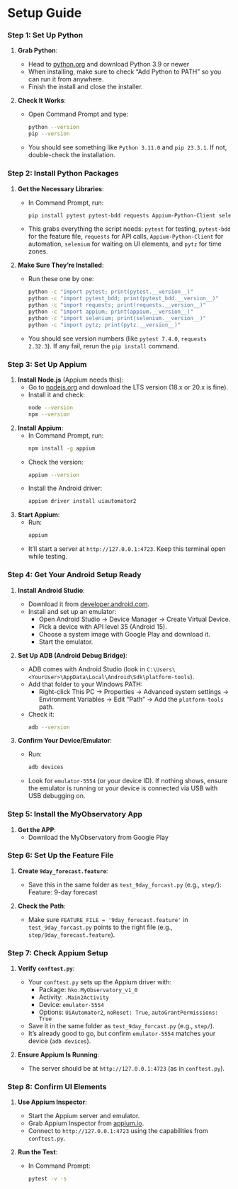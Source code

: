 # Setup Guide

### Step 1: Set Up Python
1. **Grab Python**:
   - Head to [python.org](https://www.python.org/downloads/) and download Python 3.9 or newer
   - When installing, make sure to check “Add Python to PATH” so you can run it from anywhere.
   - Finish the install and close the installer.

2. **Check It Works**:
   - Open Command Prompt and type:
     ```bash
     python --version
     pip --version
     ```
   - You should see something like `Python 3.11.0` and `pip 23.3.1`. If not, double-check the installation.

### Step 2: Install Python Packages
1. **Get the Necessary Libraries**:
   - In Command Prompt, run:
     ```bash
     pip install pytest pytest-bdd requests Appium-Python-Client selenium pytz
     ```
   - This grabs everything the script needs: `pytest` for testing, `pytest-bdd` for the feature file, `requests` for API calls, `Appium-Python-Client` for automation, `selenium` for waiting on UI elements, and `pytz` for time zones.

2. **Make Sure They’re Installed**:
   - Run these one by one:
     ```bash
     python -c "import pytest; print(pytest.__version__)"
     python -c "import pytest_bdd; print(pytest_bdd.__version__)"
     python -c "import requests; print(requests.__version__)"
     python -c "import appium; print(appium.__version__)"
     python -c "import selenium; print(selenium.__version__)"
     python -c "import pytz; print(pytz.__version__)"
     ```
   - You should see version numbers (like `pytest 7.4.0`, `requests 2.32.3`). If any fail, rerun the `pip install` command.

### Step 3: Set Up Appium
1. **Install Node.js** (Appium needs this):
   - Go to [nodejs.org](https://nodejs.org/en/download/) and download the LTS version (18.x or 20.x is fine).
   - Install it and check:
     ```bash
     node --version
     npm --version
     ```
2. **Install Appium**:
   - In Command Prompt, run:
     ```bash
     npm install -g appium
     ```
   - Check the version:
     ```bash
     appium --version
     ```
   - Install the Android driver:
     ```bash
     appium driver install uiautomator2
     ```
3. **Start Appium**:
   - Run:
     ```bash
     appium
     ```
   - It’ll start a server at `http://127.0.0.1:4723`. Keep this terminal open while testing.

### Step 4: Get Your Android Setup Ready
1. **Install Android Studio**:
   - Download it from [developer.android.com](https://developer.android.com/studio).
   - Install and set up an emulator:
     - Open Android Studio → Device Manager → Create Virtual Device.
     - Pick a device with API level 35 (Android 15).
     - Choose a system image with Google Play and download it.
     - Start the emulator.

2. **Set Up ADB (Android Debug Bridge)**:
   - ADB comes with Android Studio (look in `C:\Users\<YourUser>\AppData\Local\Android\Sdk\platform-tools`).
   - Add that folder to your Windows PATH:
     - Right-click This PC → Properties → Advanced system settings → Environment Variables → Edit “Path” → Add the `platform-tools` path.
   - Check it:
     ```bash
     adb --version
     ```

3. **Confirm Your Device/Emulator**:
   - Run:
     ```bash
     adb devices
     ```
   - Look for `emulator-5554` (or your device ID). If nothing shows, ensure the emulator is running or your device is connected via USB with USB debugging on.

### Step 5: Install the MyObservatory App
1. **Get the APP**:
   - Download the MyObservatory from Google Play

### Step 6: Set Up the Feature File
1. **Create `9day_forecast.feature`**:
   - Save this in the same folder as `test_9day_forcast.py` (e.g., `step/`):
     Feature: 9-day forecast

2. **Check the Path**:
   - Make sure `FEATURE_FILE = '9day_forecast.feature'` in `test_9day_forcast.py` points to the right file (e.g., `step/9day_forecast.feature`).

### Step 7: Check Appium Setup
1. **Verify `conftest.py`**:
   - Your `conftest.py` sets up the Appium driver with:
     - Package: `hko.MyObservatory_v1_0`
     - Activity: `.Main2Activity`
     - Device: `emulator-5554`
     - Options: `UiAutomator2`, `noReset: True`, `autoGrantPermissions: True`
   - Save it in the same folder as `test_9day_forcast.py` (e.g., `step/`).
   - It’s already good to go, but confirm `emulator-5554` matches your device (`adb devices`).

2. **Ensure Appium Is Running**:
   - The server should be at `http://127.0.0.1:4723` (as in `conftest.py`).

### Step 8: Confirm UI Elements
1. **Use Appium Inspector**:
   - Start the Appium server and emulator.
   - Grab Appium Inspector from [appium.io](https://appium.io/docs/en/2.0/guides/inspector/).
   - Connect to `http://127.0.0.1:4723` using the capabilities from `conftest.py`.

2. **Run the Test**:
   - In Command Prompt:
     ```bash
     pytest -v -s
     ```

